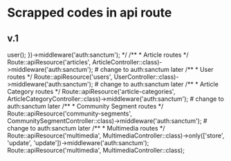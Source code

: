 # Scrapped codes in api route

## v.1
<?php

use App\Http\Controllers\Admin\UserController;
use App\Http\Controllers\ArticleCategoryController;
use Illuminate\Support\Facades\Route;
use App\Http\Controllers\Auth\AuthController;
use App\Http\Controllers\ArticleController;
use App\Http\Controllers\Auth\ForgotPasswordController;
use App\Http\Controllers\Auth\ResetPasswordController;
use App\Http\Controllers\Auth\SetPasswordController;
use App\Http\Controllers\Auth\EmailVerificationController;
use App\Http\Controllers\CommunitySegmentController;
use App\Http\Controllers\MultimediaController;
use App\Http\Middleware\HandleExpiredTokens;
use App\Models\CommunitySegment;

/*
Route::get('/user', function (Request $request) {
    return $request->user();
})->middleware('auth:sanctum');
*/

/**
 * Article routes 
 */
Route::apiResource('articles', ArticleController::class)->middleware('auth:sanctum'); # change to auth:sanctum later

/**
 * User routes
 */
Route::apiResource('users', UserController::class)->middleware('auth:sanctum'); # change to auth:sanctum later

/**
 * Article Category routes 
 */
Route::apiResource('article-categories', ArticleCategoryController::class)->middleware('auth:sanctum'); # change to auth:sanctum later

/**
 * Community Segment routes 
 */
Route::apiResource('community-segments', CommunitySegmentController::class)->middleware('auth:sanctum'); # change to auth:sanctum later

/**
 * Multimedia routes 
 */
Route::apiResource('multimedia', MultimediaController::class)->only(['store', 'update', 'update'])->middleware('auth:sanctum');
Route::apiResource('multimedia', MultimediaController::class);



